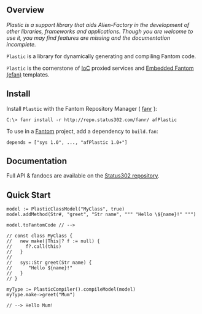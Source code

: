 ## Overview 

*Plastic is a support library that aids Alien-Factory in the development of other libraries, frameworks and applications. Though you are welcome to use it, you may find features are missing and the documentation incomplete.*

`Plastic` is a library for dynamically generating and compiling Fantom code.

`Plastic` is the cornerstone of [IoC](http://www.fantomfactory.org/pods/afIoc) proxied services and [Embedded Fantom (efan)](http://www.fantomfactory.org/pods/afEfan) templates.

## Install 

Install `Plastic` with the Fantom Repository Manager ( [fanr](http://fantom.org/doc/docFanr/Tool.html#install) ):

    C:\> fanr install -r http://repo.status302.com/fanr/ afPlastic

To use in a [Fantom](http://fantom.org/) project, add a dependency to `build.fan`:

    depends = ["sys 1.0", ..., "afPlastic 1.0+"]

## Documentation 

Full API & fandocs are available on the [Status302 repository](http://repo.status302.com/doc/afPlastic/).

## Quick Start 

```
model := PlasticClassModel("MyClass", true)
model.addMethod(Str#, "greet", "Str name", """ "Hello \${name}!" """)

model.toFantomCode // -->

// const class MyClass {
//   new make(|This|? f := null) {
//     f?.call(this)
//   }
//
//   sys::Str greet(Str name) {
//      "Hello ${name}!"
//   }
// }

myType := PlasticCompiler().compileModel(model)
myType.make->greet("Mum")

// --> Hello Mum!
```

